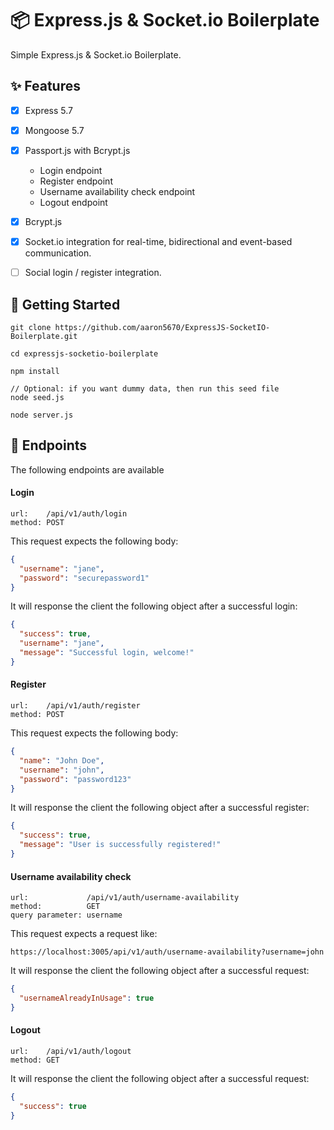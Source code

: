 # 📦 Express.js & Socket.io Boilerplate
Simple Express.js & Socket.io Boilerplate.


## ✨ Features

- [x] Express 5.7
- [x] Mongoose 5.7
- [x] Passport.js with Bcrypt.js
  - Login endpoint
  - Register endpoint
  - Username availability check endpoint
  - Logout endpoint
- [x] Bcrypt.js
- [x] Socket.io integration for real-time, bidirectional and event-based communication.
- [ ] Social login / register integration.


## 📝 Getting Started

```
git clone https://github.com/aaron5670/ExpressJS-SocketIO-Boilerplate.git

cd expressjs-socketio-boilerplate

npm install

// Optional: if you want dummy data, then run this seed file
node seed.js

node server.js
```


## 🚀 Endpoints
The following endpoints are available

#### Login

```
url:    /api/v1/auth/login
method: POST
```

This request expects the following body:

```json
{
  "username": "jane", 
  "password": "securepassword1"
}
```

It will response the client the following object after a successful login:

```json
{
  "success": true,
  "username": "jane",
  "message": "Successful login, welcome!"
}
```

#### Register

```
url:    /api/v1/auth/register
method: POST
```

This request expects the following body:

```json
{
  "name": "John Doe",
  "username": "john",
  "password": "password123"
}
```

It will response the client the following object after a successful register:

```json
{
  "success": true,
  "message": "User is successfully registered!"
}
```

#### Username availability check

```
url:             /api/v1/auth/username-availability
method:          GET
query parameter: username
```

This request expects a request like:

```
https://localhost:3005/api/v1/auth/username-availability?username=john
```

It will response the client the following object after a successful request:

```json
{
  "usernameAlreadyInUsage": true
}
```

#### Logout

```
url:    /api/v1/auth/logout
method: GET
```

It will response the client the following object after a successful request:

```json
{
  "success": true
}
```
